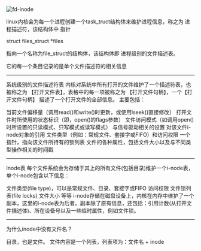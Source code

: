 ![fd-inode](https://img-blog.csdnimg.cn/img_convert/b7691ff4fedc7a7abf5c35ba1869e550.png)

linux内核会为每一个进程创建一个task_truct结构体来维护进程信息，称之为 进程描述符，该结构体中 指针

struct files_struct *files


指向一个名称为file_struct的结构体，该结构体即 进程级别的文件描述表。

它的每一个条目记录的是单个文件描述符的相关信息

---

系统级别的文件描述符表
内核对系统中所有打开的文件维护了一个描述符表，也被称之为 【打开文件表】，表格中的每一项被称之为 【打开文件句柄】，一个【打开文件句柄】 描述了一个打开文件的全部信息。
主要包括：

当前文件偏移量（调用read()和write()时更新，或使用lseek()直接修改）
打开文件时所使用的状态标识（即，open()的flags参数）
文件访问模式（如调用open()时所设置的只读模式、只写模式或读写模式）
与信号驱动相关的设置
对该文件i-node对象的引用
文件类型（例如：常规文件、套接字或FIFO）和访问权限
一个指针，指向该文件所持有的锁列表
文件的各种属性，包括文件大小以及与不同类型操作相关的时间戳

---

Inode表
每个文件系统会为存储于其上的所有文件(包括目录)维护一个i-node表，单个i-node包含以下信息：

文件类型(file type)，可以是常规文件、目录、套接字或FIFO
访问权限
文件锁列表(file locks)
文件大小
等等
i-node存储在磁盘设备上，内核在内存中维护了一个副本，这里的i-node表为后者。副本除了原有信息，还包括：引用计数(从打开文件描述体)、所在设备号以及一些临时属性，例如文件锁。

---

为什么inode中没有文件名？

目录，也是文件。 文件内容是一个列表，列表项为：文件名 + inode
